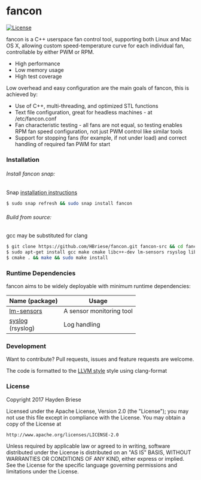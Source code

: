 # fancon

[![License](http://img.shields.io/badge/license-APACHE2-blue.svg)]()

fancon is a C++ userspace fan control tool, supporting both Linux and Mac OS X, allowing custom speed-temperature curve for each individual fan, controllable by either PWM or RPM.

  - High performance
  - Low memory usage
  - High test coverage

Low overhead and easy configuration are the main goals of fancon, this is achieved by:
  - Use of C++, multi-threading, and optimized STL functions
  - Text file configuration, great for headless machines - at /etc/fancon.conf
  - Fan characteristic testing - all fans are not equal, so testing enables RPM fan speed configuration, not just PWM control like similar tools
  - Support for stopping fans (for example, if not under load) and correct handling of required fan PWM for start


### Installation

###### Install fancon snap:

Snap [installation instructions](https://snapcraft.io/docs/core/install)

```sh
$ sudo snap refresh && sudo snap install fancon
```

###### Build from source:
gcc may be substituted for clang

```sh
$ git clone https://github.com/HBriese/fancon.git fancon-src && cd fancon-src
$ sudo apt-get install gcc make cmake libc++-dev lm-sensors rsyslog libsensors4-dev libboost-filesystem-dev libexplain-dev
$ cmake . && make && sudo make install
```


### Runtime Dependencies

fancon aims to be widely deployable with minimum runtime dependencies:

| Name (package) | Usage |
| -------------- | ----- |
| [lm-sensors] | A sensor monitoring tool|
| [syslog] <br> (rsyslog) | Log handling |


### Development

Want to contribute? Pull requests, issues and feature requests are welcome.

The code is formatted to the [LLVM style](http://clang.llvm.org/docs/ClangFormatStyleOptions.html) style using clang-format


### License

Copyright 2017 Hayden Briese

Licensed under the Apache License, Version 2.0 (the "License");
you may not use this file except in compliance with the License.
You may obtain a copy of the License at

    http://www.apache.org/licenses/LICENSE-2.0

Unless required by applicable law or agreed to in writing, software
distributed under the License is distributed on an "AS IS" BASIS,
WITHOUT WARRANTIES OR CONDITIONS OF ANY KIND, either express or implied.
See the License for the specific language governing permissions and
limitations under the License.


   [dill]: <https://github.com/joemccann/dillinger>
   [git-repo-url]: <https://github.com/joemccann/dillinger.git>
   [john gruber]: <http://daringfireball.net>
   [df1]: <http://daringfireball.net/projects/markdown/>
   [markdown-it]: <https://github.com/markdown-it/markdown-it>
   [Ace Editor]: <http://ace.ajax.org>
   
   [lm-sensors]: <https://wiki.archlinux.org/index.php/lm_sensors>
   [syslog]: http://www.rsyslog.com/
   [CMake]: https://cmake.org/
   [Boost-filesystem]: <http://www.boost.org/doc/libs/1_62_0/libs/filesystem/doc/index.htm>
   [pthread]: <https://www.gnu.org/software/hurd/libpthread.html>
   [libexplain]: <http://libexplain.sourceforge.net/>
   [express]: <http://expressjs.com>
   [AngularJS]: <http://angularjs.org>
   [Gulp]: <http://gulpjs.com>

   [PlDb]: <https://github.com/joemccann/dillinger/tree/master/plugins/dropbox/README.md>
   [PlGh]: <https://github.com/joemccann/dillinger/tree/master/plugins/github/README.md>
   [PlGd]: <https://github.com/joemccann/dillinger/tree/master/plugins/googledrive/README.md>
   [PlOd]: <https://github.com/joemccann/dillinger/tree/master/plugins/onedrive/README.md>
   [PlMe]: <https://github.com/joemccann/dillinger/tree/master/plugins/medium/README.md>
   [PlGa]: <https://github.com/RahulHP/dillinger/blob/master/plugins/googleanalytics/README.md>
